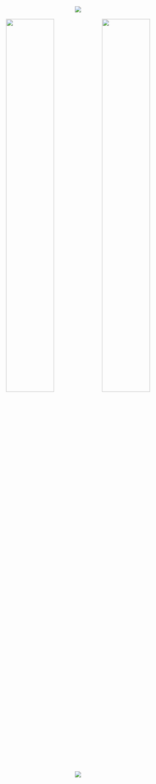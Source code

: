
<div align="center"><a href="mailto:golaharsh2001@gmail.com"><img src="https://img.shields.io/badge/Gmail-D14836?style=for-the-badge&logo=gmail&logoColor=white"></a></div>  

<br/>


<div align="center"><img style="width: 50%; height: 50%;" src="https://github-readme-stats.vercel.app/api?username=pardhan007&theme=dark&count_private=true&show_icons=truehow_icons=true&hide_border=true"><img style="width: 50%; height: 50%;" src="https://github-readme-streak-stats.herokuapp.com/?user=pardhan007&theme=dark&hide_border=true"></div>

<br/>
<div align="center"><img src="https://activity-graph.herokuapp.com/graph?username=pardhan007&theme=gotham"></div>
